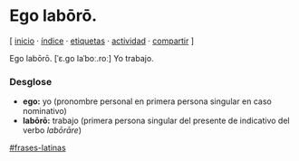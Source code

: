 # Ego labōrō.
[ [inicio](https://github.com/jucardus/jucardus.github.io/blob/main/index.md) · [índice](https://github.com/jucardus/jucardus.github.io/blob/main/indice.md) · [etiquetas](https://github.com/jucardus/jucardus.github.io/blob/main/etiquetas.md) · [actividad](https://github.com/jucardus/jucardus.github.io/blob/main/actividad.md) · [compartir](https://x.com/intent/tweet?text=Ego+lab%C5%8Dr%C5%8D.+%E2%80%94+Frases+latinas%0A%0A%E2%86%92+https%3A%2F%2Fgithub.com%2Fjucardus%2Fjucardus.github.io%2Fblob%2Fmain%2Fe%2Fg%2Fo%2Fego-laboro.md%0A%0A%23frases_latinas_jucardus) ]

Ego labōrō. [ˈɛ.ɡo laˈboː.roː] Yo trabajo.

### Desglose

* **ego:** yo (pronombre personal en primera persona singular en caso nominativo)
* **labōrō:** trabajo (primera persona singular del presente de indicativo del verbo _labōrāre_)

[#frases-latinas](https://github.com/jucardus/jucardus.github.io/blob/main/f/r/frases-latinas.md)